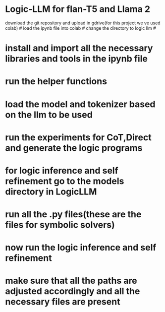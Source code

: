 # Logic-LLM for flan-T5 and Llama 2

 download the git repository and upload in gdrive(for this project we ve used colab) #
 load the ipynb file into colab #
 change the directory to logic llm #

# install and import all the necessary libraries and tools in the ipynb file
# run the helper functions
# load the model and tokenizer based on the llm to be used
# run the experiments for CoT,Direct and generate the logic programs

# for logic inference and self refinement go to the models directory in LogicLLM
# run all the .py files(these are the files for symbolic solvers)

# now run the logic inference and self refinement
# make sure that all the paths are adjusted accordingly and all the necessary files are present

